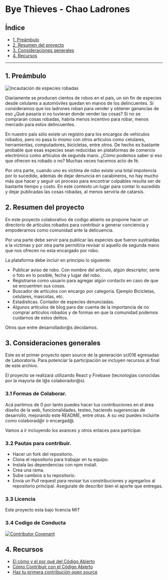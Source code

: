 # Bye Thieves - Chao Ladrones

## Índice

- [1. Preámbulo](#1-preámbulo)
- [2. Resumen del proyecto](#2-resumen-del-proyecto)
- [3. Consideraciones generales](#4-consideraciones-generales)
- [4. Recursos](#4-recursos)
---

## 1. Preámbulo

![Incautación de especies robadas](https://elmagallanico.com/wp-content/uploads/2018/03/2018-03-22-robo-herramientas-2.jpg)


Diariamente se producen cientos de robos en el país, un sin fin de especies desde celulares a automóviles quedan en manos de los delincuentes. Si consideramos que los ladrones roban para vender y obtener ganancias de eso ¿Qué pasaría si no tuvieran donde vender las cosas? Si no se compraran cosas robadas, habría menos incentivo para robar, menos mercado para estos delincuentes.

En nuestro país sólo existe un registro para los encargos de vehículos robados, pero no pasa lo mismo con otros artículos como celulares, herramientas, computadores, bicicletas, entre otros. De hecho es bastante probable que esas especies sean reducidas en plataformas de comercio electrónico como artículos de segunda mano. ¿Cómo podemos saber si eso que ofrecen es robado o no? Muchas veces hacemos acto de fé.

Por otra parte, cuando uno es victima de robo existe una total impotencia por lo sucedido, además de dejar denuncia en carabineros, no hay mucho más que hacer y seguir un proceso para encontrar culpables resulta ser de bastante tiempo y costo. En este contexto un lugar para contar lo sucedido y dejar publicadas las cosas robadas, al menos serviría de catarsis.



## 2. Resumen del proyecto

En este proyecto colaborativo de codigo abierto se propone hacer un directorio de artículos robados para contribuir a generar conciencia y empoderarnos como comunidad ante la delicuencia. 

Por una parte debe servir para publicar las especies que fueron sustraídas a la victimas y por otra parte permitiría revisar si aquello de segunda mano que nos ofrecen no esta encargado por robo.

La plataforma debe incluir en principio lo siguiente:

- Publicar aviso de robo. Con nombre del artículo, algún descriptor, serie o foto en lo posible, fecha y lugar del robo. 
- Registrarse como usuario para agregar algún contacto en caso de que se encuentren sus cosas.
- Buscador de artículos con encargo por categoría. Ejemplo Bicicletas, celulares, mascotas, etc.
- Estadisticas. Contador de especies denunciadas. 
- Algunos artículos de blog para dar cuenta de la importancia de no comprar artículos robados y de formas en que la comunidad podemos cuidarnos de estos delitos.

Otros que entre desarrollador@s decidamos.


## 3. Consideraciones generales

Este es el primer proyecto open source de la generación scl016 egresadas de Laboratoria. Para potenciar la participación se incluyen recursos al final de este archivo.

El proyecto se realizará utilizando React y Firebase (tecnologías conocidas por la mayoria de l@s colaborador@s).


### 3.1 Formas de Colaborar. 

Acá partimos de 0 por tanto puedes hacer tus contribuciones en el área diseño de la web, funcionalidades, testeo, haciendo sugerencias de desarrollo, mejorando este README, entre otras. A su vez puedes incluirte como colaborad@r o encargad@.

Vamos a ir incluyendo los avances y otros enlaces para participar.


### 3.2 Pautas para contribuir.

- Hacer un fork del repositorio.
- Clona el repositorio para trabajar en tu equipo.
- Instala las dependencias con npm install.
- Crea una rama.
- Sube cambios a tu repositorio.
- Envia un Pull request para revisar tus constribuciones y agregarlos al repositorio principal. Asegurate de describir bien el aporte que entregas. 


### 3.3 Licencia

Este proyecto esta bajo licencia MIT

### 3.4 Codigo de Conducta

[![Contributor Covenant](https://img.shields.io/badge/Contributor%20Covenant-2.1-4baaaa.svg)](code_of_conduct.md)


## 4. Recursos

- [El cómo y el por qué del Código Abierto](https://opensource.guide/es/starting-a-project/#escribiendo-las-pautas-para-contribuir)
- [Cómo Contribuir con el Código Abierto](https://opensource.guide/es/how-to-contribute/)
- [Haz tu primera contribución open source](https://www.youtube.com/watch?v=KUVpaY-MYUc)
